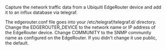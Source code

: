 Capture the network traffic data from a Ubiquiti EdgeRouter device and
add it to an influx database via telegraf.

The edgerouter.conf file goes into your /etc/telegraf/telegraf.d/
directory. Change the EDGEROUTER_DEVICE to the network name or IP
address of the EdgeRouter device. Change COMMUNITY to the SNMP
community name as configured on the EdgeRouter. If you didn't change
it use public, the default.